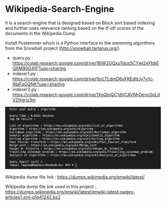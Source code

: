 # Wikipedia-Search-Engine

It is a search-engine that is designed based on Block sort based indexing and further uses relevance ranking based on the tf-idf scores of the documents in the Wikipedia Dump.

Install Pystemmer which is a Python interface to the stemming algorithms from the Snowball project (http://snowball.tartarus.org/).

* query.py : https://colab.research.google.com/drive/1BiW2GQxuTdus5CYwj2eYbbEQXM90G41F?usp=sharing
* indexer1.py : https://colab.research.google.com/drive/1brLTLdmD6oYKEdttJy7y1c-lNaFaGQNK?usp=sharing
* indexer2.py : https://colab.research.google.com/drive/1XqQIqQC1dVCAVMrOenc0qLdVZHgrjz3m

![alt text](Output.png?raw=true)

Wikipedia dump file link : https://dumps.wikimedia.org/enwiki/latest/

Wikipedia dump file link used in this project : https://dumps.wikimedia.org/enwiki/latest/enwiki-latest-pages-articles1.xml-p1p41242.bz2

